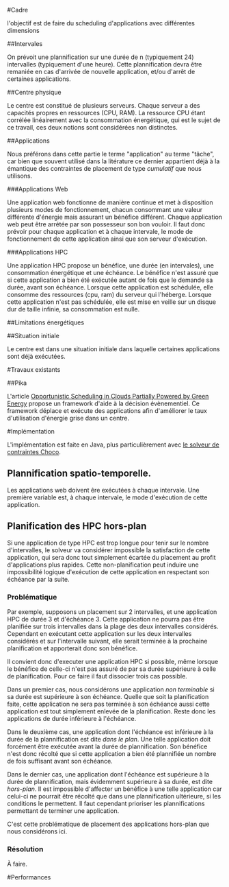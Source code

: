 

#Cadre

l'objectif est de faire du scheduling d'applications avec différentes dimensions


##Intervales

On prévoit une plannification sur une durée de n (typiquement 24) intervalles (typiquement d'une heure).
Cette plannification devra être remaniée en cas d'arrivée de nouvelle application, et/ou d'arrêt de certaines applications.


##Centre physique

Le centre est constitué de plusieurs serveurs. Chaque serveur a des capacités propres en ressources (CPU, RAM). La ressource CPU étant corrélée linéairement avec la consommation énergétique, qui est le sujet de ce travail, ces deux notions sont considérées non distinctes.


##Applications

Nous préférons dans cette partie le terme "application" au terme "tâche", car bien que souvent utilisé dans la litérature ce dernier appartient déjà à la émantique des contraintes de placement de type *cumulatif* que nous utilisons.

###Applications Web

Une application web fonctionne de manière continue et met à disposition plusieurs modes de fonctionnement, chacun consommant une valeur différente d'énergie mais assurant un bénéfice différent.
Chaque application web peut être arrétée par son possesseur son bon vouloir. Il faut donc prévoir pour chaque application et à chaque intervale, le mode de fonctionnement de cette application ainsi que son serveur d'exécution.

###Applications HPC

Une application HPC propose un bénéfice, une durée (en intervales), une consommation énergétique et une échéance. Le bénéfice n'est assuré que si cette application a bien été exécutée autant de fois que le demande sa durée, avant son échéance.
Lorsque cette application est schédulée, elle consomme des ressources (cpu, ram) du serveur qui l'héberge. Lorsque cette application n'est pas schédulée, elle est mise en veille sur un disque dur de taille infinie, sa consommation est nulle.

##Limitations énergétiques

##Situation initiale

Le centre est dans une situation initiale dans laquelle certaines applications sont déjà exécutées.

#Travaux existants

##Pika

L'article [Opportunistic Scheduling in Clouds Partially Powered by Green Energy](https://hal.inria.fr/hal-01205911v1) propose un framework d'aide à la décision évènementiel. Ce framework déplace et exécute des applications afin d'améliorer le taux d'utilisation d'énergie grise dans un centre.

#Implémentation

L'implémentation est faite en Java, plus particulièrement avec [le solveur de contraintes Choco](https://github.com/chocoteam/choco-solver).

## Plannification spatio-temporelle.

Les applications web doivent êre exécutées à chaque intervale. Une première variable est, à chaque intervale, le mode d'exécution de cette application.

## Planification des HPC hors-plan

Si une application de type HPC est trop longue pour tenir sur le nombre d'intervalles, le solveur va considérer impossible la satisfaction de cette application, qui sera donc tout simplement écartée du placement au profit d'applications plus rapides. Cette non-planification peut induire une impossibilité logique d'exécution de cette application en respectant son échéance par la suite.

### Problématique

Par exemple, supposons un placement sur 2 intervalles, et une application HPC de durée 3 et d'échéance 3. Cette application ne pourra pas être planifiée sur trois intervalles dans la plage des deux intervalles considérés. Cependant en exécutant cette application sur les deux intervalles considérés et sur l'intervalle suivant, elle serait terminée à la prochaine planification et apporterait donc son bénéfice.

Il convient donc d'executer une application HPC si possible, même lorsque le bénéfice de celle-ci n'est pas assuré de par sa durée supérieure à celle de planification. Pour ce faire il faut dissocier trois cas possible.

Dans un premier cas, nous considérons une application *non terminable* si sa durée est supérieure à son échéance. Quelle que soit la planification faite, cette application ne sera pas terminée à son échéance aussi cette application est tout simplement enlevée de la planification. Reste donc les applications de durée inférieure à l'échéance.

Dans le deuxième cas, une application dont l'échéance est inférieure à la durée de la plannification est dite *dans le plan*. Une telle application doit forcément être exécutée avant la durée de plannification. Son bénéfice n'est donc récolté que si cette application a bien été plannifiée un nombre de fois suffisant avant son échéance.

Dans le dernier cas, une application dont l'échéance est supérieure à la durée de plannification, mais évidemment supérieure à sa durée, est dite *hors-plan*. Il est impossible d'affecter un bénéfice à une telle application car celui-ci ne pourrait être récolté que dans une plannification ultérieure, si les conditions le permettent. Il faut cependant prioriser les plannifications permettant de terminer une application.

C'est cette problématique de placement des applications hors-plan que nous considérons ici.

### Résolution

À faire.

#Performances

